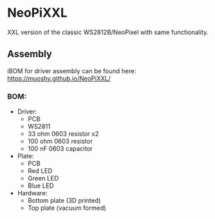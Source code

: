 # NeoPiXXL
XXL version of the classic WS2812B/NeoPixel with same functionality.


## Assembly

iBOM for driver assembly can be found here: https://muoshy.github.io/NeoPiXXL/ 

### BOM:
 - Driver:
    - PCB
    - WS2811
    - 33 ohm 0603 resistor x2
    - 100 ohm 0603 resistor
    - 100 nF 0603 capacitor
 - Plate:
    - PCB
    - Red LED
    - Green LED
    - Blue LED
 - Hardware:
    - Bottom plate (3D printed)
    - Top plate (vacuum formed)
 

